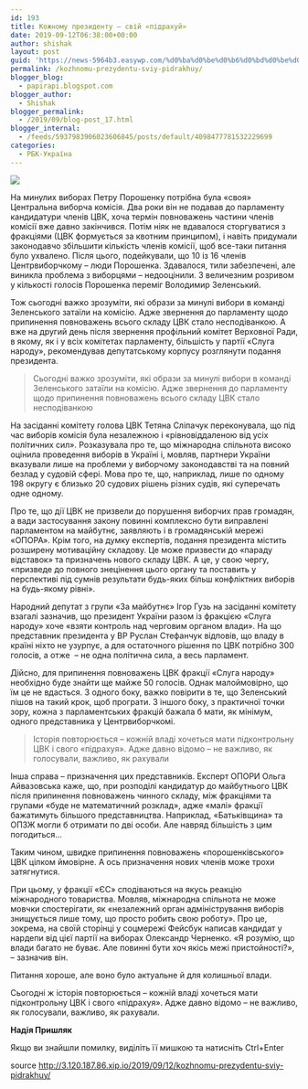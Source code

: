 ```yaml
---
id: 193
title: Кожному президенту – свій «підрахуй»
date: 2019-09-12T06:38:00+00:00
author: shishak
layout: post
guid: 'https://news-5964b3.easywp.com/%d0%ba%d0%be%d0%b6%d0%bd%d0%be%d0%bc%d1%83-%d0%bf%d1%80%d0%b5%d0%b7%d0%b8%d0%b4%d0%b5%d0%bd%d1%82%d1%83-%d1%81%d0%b2%d1%96%d0%b9-%d0%bf%d1%96%d0%b4%d1%80%d0%b0%d1%85%d1%83%d0%b9/'
permalink: /kozhnomu-prezydentu-sviy-pidrakhuy/
blogger_blog:
  - papirapi.blogspot.com
blogger_author:
  - Shishak
blogger_permalink:
  - /2019/09/blog-post_17.html
blogger_internal:
  - /feeds/5937983906023606845/posts/default/4098477781532229699
categories:
  - РБК-Україна
---
```

<div>
  <img src="https://images.unian.net/photos/2019_04/thumb_files/1000_545_1554120034-7975.jpg?1" class="ff-og-image-inserted" />
</div>

<div readability="124.5">
  <p>
    На минулих виборах Петру Порошенку потрібна була «своя» Центральна виборча комісія. Два роки він не подавав до парламенту кандидатури членів ЦВК, хоча термін повноважень частини членів комісії вже давно закінчився. Потім ніяк не вдавалося сторгуватися з фракціями (ЦВК формується за квотним принципом), і навіть придумали законодавчо збільшити кількість членів комісії, щоб все-таки питання було ухвалено. Після цього, подейкували, що 10 із 16 членів Центрвиборчкому – люди Порошенка. Здавалося, тили забезпечені, але виникла проблема з виборцями – недооцінили. З величезним розривом у кількості голосів Порошенка переміг Володимир Зеленський.
  </p>
  
  <p>
    Тож сьогодні важко зрозуміти, які образи за минулі вибори в команді Зеленського затаїли на комісію. Адже звернення до парламенту щодо припинення повноважень всього складу ЦВК стало несподіванкою. А вже на другий день після звернення профільний комітет Верховної Ради, в якому, як і у всіх комітетах парламенту, більшість у партії «Слуга народу», рекомендував депутатському корпусу розглянути подання президента.
  </p>
  
  <blockquote readability="9">
    <p>
      Сьогодні важко зрозуміти, які образи за минулі вибори в команді Зеленського затаїли на комісію. Адже звернення до парламенту щодо припинення повноважень всього складу ЦВК стало несподіванкою
    </p>
  </blockquote>
  
  <p>
    На засіданні комітету голова ЦВК Тетяна Сліпачук переконувала, що під час виборів комісія була незалежною і «рівновіддаленою від усіх політичних сил». Розказувала про те, що міжнародна спільнота високо оцінила проведення виборів в Україні і, мовляв, партнери України вказували лише на проблеми у виборчому законодавстві та на повний безлад у судовій сфері. Мова про те, що, наприклад, лише по одному 198 округу є близько 20 судових рішень різних судів, які суперечать одне одному.
  </p>
  
  <p>
    Про те, що дії ЦВК не призвели до порушення виборчих прав громадян, а вади застосування закону повинні комплексно бути виправлені парламентом на майбутнє, заявляють і в громадянській мережі «ОПОРА». Крім того, на думку експертів, подання президента містить розширену мотиваційну складову. Це може призвести до «параду відставок» та призначень нового складу ЦВК. А це, у свою чергу, «призведе до повного знецінення цього органу та поставить у перспективі під сумнів результати будь-яких більш конфліктних виборів на будь-якому рівні».
  </p>
  
  <p>
    Народний депутат з групи «За майбутнє» Ігор Гузь на засіданні комітету взагалі зазначив, що президент України разом із фракцією «Слуга народу» хоче «взяти контроль над черговим органом влади». На що представник президента у ВР Руслан Стефанчук відповів, що владу в країні ніхто не узурпує, а для остаточного рішення по ЦВК потрібно 300 голосів, а отже &nbsp;– не одна політична сила, а весь парламент.
  </p>
  
  <p>
    Дійсно, для припинення повноважень ЦВК фракції «Слуга народу» необхідно буде знайти ще майже 50 голосів. Однак малоймовірно, що їм це не вдасться. З одного боку, важко повірити в те, що Зеленський пішов на такий крок, щоб програти. З іншого боку, з практичної точки зору, кожна з парламентських фракцій бажала б мати, як мінімум, одного представника у Центрвиборчкомі.
  </p>
  
  <blockquote readability="10">
    <p>
      Історія повторюється – кожній владі хочеться мати підконтрольну ЦВК і свого «підрахуя». Адже давно відомо – не важливо, як голосували, важливо, як рахували
    </p>
  </blockquote>
  
  <p>
    Інша справа – призначення цих представників. Експерт ОПОРИ Ольга Айвазовська каже, що, при розподілі кандидатур до майбутнього ЦВК після припинення повноважень чинного складу, між фракціями та групами «буде не математичний розклад», адже «малі» фракції бажатимуть більшого представництва. Наприклад, «Батьківщина» та ОПЗЖ могли б отримати по дві особи. Але навряд більшість з цим погодиться…
  </p>
  
  <p>
    Таким чином, швидке припинення повноважень «порошенківського» ЦВК цілком ймовірне. А ось призначення нових членів може трохи затягнутися.
  </p>
  
  <p>
    При цьому, у фракції «ЄС» сподіваються на якусь реакцію міжнародного товариства. Мовляв, міжнародна спільнота не може мовчки спостерігати, як «незалежний орган адміністрування виборів знищується лише тому, що просто робить свою роботу». Про це, зокрема, на своїй сторінці у соцмережі Фейсбук написав кандидат у нардепи від цієї партії на виборах Олександр Черненко. «Я розумію, що влади багато не буває. Але повинні бути хоч якісь межі пристойності?», – зазначив він.
  </p>
  
  <p>
    Питання хороше, але воно було актуальне й для колишньої влади.
  </p>
  
  <p>
    Сьогодні ж історія повторюється – кожній владі хочеться мати підконтрольну ЦВК і свого «підрахуя». Адже давно відомо – не важливо, як голосували, важливо, як рахували.
  </p>
  
  <p>
    <strong>Надія Пришляк</strong>
  </p>
</div>

Якщо ви знайшли помилку, видiлiть її мишкою та натисніть Ctrl+Enter

source <http://3.120.187.86.xip.io/2019/09/12/kozhnomu-prezydentu-sviy-pidrakhuy/>